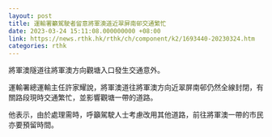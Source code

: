 ```yaml
---
layout: post
title: 運輸署籲駕駛者留意將軍澳道近翠屏南邨交通繁忙
date: 2023-03-24 15:11:08.000000000 +08:00
link: https://news.rthk.hk/rthk/ch/component/k2/1693440-20230324.htm
categories: rthk
---
```


將軍澳隧道往將軍澳方向觀塘入口發生交通意外。

運輸署總運輸主任許家耀說，將軍澳道往將軍澳方向近翠屏南邨仍然全線封閉，有關路段現時交通繁忙，並影響觀塘一帶的道路。

他表示，由於處理需時，呼籲駕駛人士考慮改用其他道路，前往將軍澳一帶的市民亦要預留時間。
